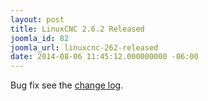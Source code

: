 ```yaml
---
layout: post
title: LinuxCNC 2.6.2 Released
joomla_id: 82
joomla_url: linuxcnc-262-released
date: 2014-08-06 11:45:12.000000000 -06:00
---
```

<p>Bug fix see the <a href="http://wiki.linuxcnc.org/cgi-bin/wiki.pl?Released">change log</a>.</p>
